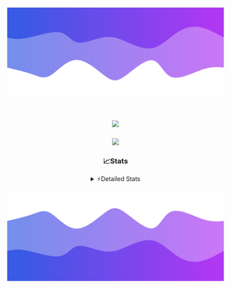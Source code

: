 ![Header](./header.png)
<div align="center">

<h1 align="center">
  <a href="https://git.io/typing-svg">
    <img src="https://readme-typing-svg.herokuapp.com/?lines=Hello,+There!+%F0%9F%91%8B;This+is+chicho.;Owner+on+Ocean;&center=true&size=25">
  </a>
</h1>
  
<p align="center">
  <img src="https://lanyard.cnrad.dev/api/852683595378196480" />
</p>

### 📈Stats
<details>
    <summary> ⚡Detailed Stats</summary>
    <br/>

<!--START_SECTION:waka-->
![Code Time](http://img.shields.io/badge/Code%20Time-1%2C136%20hrs%2035%20mins-blue)

![Profile Views](http://img.shields.io/badge/Profile%20Views-0-blue)

**🐱 My GitHub Data** 

> 📦 233.1 kB Used in GitHub's Storage 
 > 
> 🏆 0 Contributions in the Year 2025
 > 
> 🚫 Not Opted to Hire
 > 
> 📜 15 Public Repositories 
 > 
> 🔑 13 Private Repositories 
 > 
**I'm a Night 🦉** 

```text
🌞 Morning                25 commits          █░░░░░░░░░░░░░░░░░░░░░░░░   04.50 % 
🌆 Daytime                74 commits          ███░░░░░░░░░░░░░░░░░░░░░░   13.31 % 
🌃 Evening                246 commits         ███████████░░░░░░░░░░░░░░   44.24 % 
🌙 Night                  211 commits         █████████░░░░░░░░░░░░░░░░   37.95 % 
```
📅 **I'm Most Productive on Friday** 

```text
Monday                   29 commits          █░░░░░░░░░░░░░░░░░░░░░░░░   05.22 % 
Tuesday                  118 commits         █████░░░░░░░░░░░░░░░░░░░░   21.22 % 
Wednesday                85 commits          ████░░░░░░░░░░░░░░░░░░░░░   15.29 % 
Thursday                 77 commits          ███░░░░░░░░░░░░░░░░░░░░░░   13.85 % 
Friday                   131 commits         ██████░░░░░░░░░░░░░░░░░░░   23.56 % 
Saturday                 63 commits          ███░░░░░░░░░░░░░░░░░░░░░░   11.33 % 
Sunday                   53 commits          ██░░░░░░░░░░░░░░░░░░░░░░░   09.53 % 
```


📊 **This Week I Spent My Time On** 

```text
🕑︎ Time Zone: America/Argentina/Buenos_Aires

💬 Programming Languages: 
TypeScript               16 hrs 56 mins      ████████████████████░░░░░   81.06 % 
HTML                     1 hr 47 mins        ██░░░░░░░░░░░░░░░░░░░░░░░   08.57 % 
Python                   1 hr 17 mins        ██░░░░░░░░░░░░░░░░░░░░░░░   06.21 % 
Other                    34 mins             █░░░░░░░░░░░░░░░░░░░░░░░░   02.78 % 
CSS                      13 mins             ░░░░░░░░░░░░░░░░░░░░░░░░░   01.10 % 

🔥 Editors: 
Cursor                   20 hrs 47 mins      █████████████████████████   99.43 % 
VS Code                  7 mins              ░░░░░░░░░░░░░░░░░░░░░░░░░   00.57 % 

🐱‍💻 Projects: 
ocean-backend            17 hrs 44 mins      █████████████████████░░░░   84.87 % 
front-electro-patagonia-m1 hr 35 mins        ██░░░░░░░░░░░░░░░░░░░░░░░   07.58 % 
py                       1 hr 8 mins         █░░░░░░░░░░░░░░░░░░░░░░░░   05.49 % 
Unknown Project          15 mins             ░░░░░░░░░░░░░░░░░░░░░░░░░   01.24 % 
templates                7 mins              ░░░░░░░░░░░░░░░░░░░░░░░░░   00.57 % 

💻 Operating System: 
Windows                  18 hrs 36 mins      ██████████████████████░░░   89.01 % 
Mac                      2 hrs 17 mins       ███░░░░░░░░░░░░░░░░░░░░░░   10.99 % 
```

**I Mostly Code in JavaScript** 

```text
HTML                     7 repos             █████░░░░░░░░░░░░░░░░░░░░   18.92 % 
TypeScript               4 repos             ███░░░░░░░░░░░░░░░░░░░░░░   10.81 % 
Astro                    2 repos             █░░░░░░░░░░░░░░░░░░░░░░░░   05.41 % 
C                        1 repo              █░░░░░░░░░░░░░░░░░░░░░░░░   02.70 % 
SCSS                     1 repo              █░░░░░░░░░░░░░░░░░░░░░░░░   02.70 % 
```




 Last Updated on 17/03/2025 18:23:07 UTC
<!--END_SECTION:waka-->
</details>

![Footer](./footer.png)
